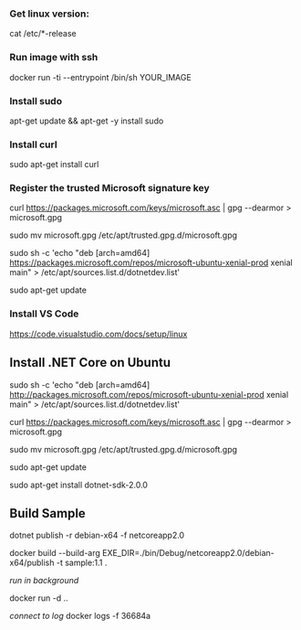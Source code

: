 
### Get linux version:
cat /etc/*-release

### Run image with ssh
docker run -ti --entrypoint /bin/sh YOUR_IMAGE


### Install sudo
apt-get update && apt-get -y install sudo



### Install curl
sudo apt-get install curl

### Register the trusted Microsoft signature key
curl https://packages.microsoft.com/keys/microsoft.asc | gpg --dearmor > microsoft.gpg 


sudo mv microsoft.gpg /etc/apt/trusted.gpg.d/microsoft.gpg 


sudo sh -c 'echo "deb [arch=amd64] https://packages.microsoft.com/repos/microsoft-ubuntu-xenial-prod xenial main" > /etc/apt/sources.list.d/dotnetdev.list' 


sudo apt-get update

### Install VS Code
https://code.visualstudio.com/docs/setup/linux

## Install .NET Core on Ubuntu
sudo sh -c 'echo "deb [arch=amd64] http://packages.microsoft.com/repos/microsoft-ubuntu-xenial-prod xenial main" > /etc/apt/sources.list.d/dotnetdev.list'

curl https://packages.microsoft.com/keys/microsoft.asc | gpg --dearmor > microsoft.gpg

sudo mv microsoft.gpg /etc/apt/trusted.gpg.d/microsoft.gpg

sudo apt-get update

sudo apt-get install dotnet-sdk-2.0.0

## Build Sample


dotnet publish -r debian-x64 -f netcoreapp2.0

docker build --build-arg EXE_DIR=./bin/Debug/netcoreapp2.0/debian-x64/publish -t sample:1.1 .

*run in background*

docker run -d ..

*connect to log*
docker logs -f 36684a
